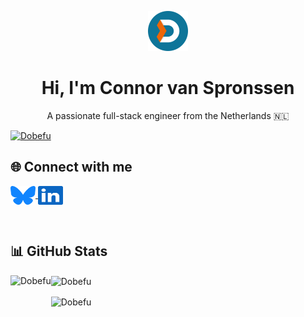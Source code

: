 <p align="center">
  <img
    src="https://raw.githubusercontent.com/Dobefu/Dobefu/refs/heads/main/img/logo.svg"
    alt=""
    height="64"
  />
</p>

<h1 align="center">Hi, I'm Connor van Spronssen</h1>
<p align="center">A passionate full-stack engineer from the Netherlands 🇳🇱</p>

<p>
  <a href="https://github.com/ryo-ma/github-profile-trophy">
    <img src="https://github-profile-trophy.vercel.app/?username=dobefu&theme=gitdimmed&margin-w=8&margin-h=8&rank=-C" alt="Dobefu" />
  </a>
</p>

<h2>🌐 Connect with me</h2>
<p>
  <a href="https://bsky.app/profile/connor.nl" target="blank">
    <img align="center" src="https://raw.githubusercontent.com/Dobefu/Dobefu/refs/heads/main/img/bluesky.svg" alt="connor.nl" height="30" width="40" />
  </a>
  
  <a href="https://linkedin.com/in/connor-van-spronssen" target="blank">
    <img align="center" src="https://raw.githubusercontent.com/Dobefu/Dobefu/refs/heads/main/img/linkedin.svg" alt="connor-van-spronssen" height="30" width="40" />
  </a>
</p>

<p>&nbsp;</p>

<h2 align="left">📊 GitHub Stats</h2>

<p>
  <img
    align="left"
    src="https://github-readme-stats.vercel.app/api/top-langs?username=dobefu&show_icons=true&locale=en&layout=pie&theme=github_dark_dimmed"
    alt="Dobefu"
    height="369"
  />
</p>

<p>
  <img
    align="center"
    src="https://github-readme-stats.vercel.app/api?username=dobefu&show_icons=true&locale=en&card_width=450&theme=github_dark_dimmed"
    alt="Dobefu"
    height="175"
  />
</p>

<p>
  <img
    align="center"
    src="https://github-readme-streak-stats.herokuapp.com/?user=dobefu&card_width=450&theme=github_dark_dimmed"
    alt="Dobefu"
    height="175"
  />
</p>
